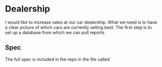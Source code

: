 # Dealership
I would like to increase sales at our car dealership. What we need is to have a clear picture of which cars are currently selling best. The first step is to set up a database from which we can pull reports.

## Spec
The full spec is included in the repo in the file called
